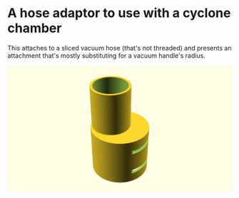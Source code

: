 # A hose adaptor to use with a cyclone chamber

This attaches to a sliced vacuum hose (that's not threaded) and presents an
attachment that's mostly substituting for a vacuum handle's radius.

![Generated display preview](render/display.png "Generated display preview")
